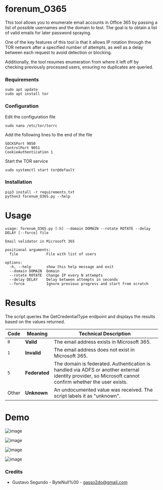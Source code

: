 # forenum_O365

This tool allows you to enumerate email accounts in Office 365 by passing a list of possible usernames and the domain to test. The goal is to obtain a list of valid emails for later password spraying.

One of the key features of this tool is that it allows IP rotation through the TOR network after a specified number of attempts, as well as a delay between each request to avoid detection or blocking.

Additionally, the tool resumes enumeration from where it left off by checking previously processed users, ensuring no duplicates are queried.

### Requirements

```
sudo apt update
sudo apt install tor
```

### Configuration

Edit the configuration file
```
sudo nano /etc/tor/torrc
```
Add the following lines to the end of the file

```
SOCKSPort 9050
ControlPort 9051
CookieAuthentication 1
```
Start the TOR service

```
sudo systemctl start tor@default
```

### Installation

```
pip3 install -r requirements.txt
python3 forenum_O365.py --help
```

# Usage 

```
usage: forenum_O365.py [-h] --domain DOMAIN --rotate ROTATE --delay DELAY [--force] file

Email validator in Microsoft 365

positional arguments:
  file             File with list of users

options:
  -h, --help       show this help message and exit
  --domain DOMAIN  Domain
  --rotate ROTATE  Change IP every N attempts
  --delay DELAY    Delay between attempts in seconds
  --force          Ignore previous progress and start from scratch

```

# Results

The script queries the GetCredentialType endpoint and displays the results based on the values returned.

| Code  | Meaning     | Technical Description |
|-------|-------------|------------------------|
| `0`   | **Valid**     | The email address exists in Microsoft 365. |
| `1`   | **Invalid**  | The email address does not exist in Microsoft 365. |
| `5`   | **Federated** | The domain is federated. Authentication is handled via ADFS or another external identity provider, so Microsoft cannot confirm whether the user exists. |
| Other | **Unknown** | An undocumented value was received. The script labels it as "unknown". |

# Demo

![image](https://github.com/user-attachments/assets/16ea16f8-b39d-439f-aee4-3dad445810b2)

![image](https://github.com/user-attachments/assets/928a4b31-3eb6-4970-bc7c-308b20584d34)

![image](https://github.com/user-attachments/assets/3e4555f4-45ad-4c40-b1a7-ad28da6dda57)

![image](https://github.com/user-attachments/assets/c438b9e1-92b1-40e5-92d8-e8e9d8a37029)


### Credits 

* Gustavo Segundo - ByteNull%00 - gasso2do@gmail.com
